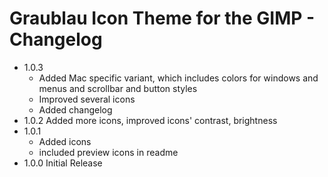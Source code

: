 Graublau Icon Theme for the GIMP - Changelog
============================================

* 1.0.3 
  * Added Mac specific variant, which includes colors for windows and menus and scrollbar and button styles
  * Improved several icons
  * Added changelog
* 1.0.2 Added more icons, improved icons' contrast, brightness
* 1.0.1 
  * Added icons
  * included preview icons in readme
* 1.0.0 Initial Release
